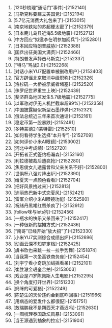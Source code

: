
1. [120秒梳理“通话门”事件]-[2152140]
1. [马斯克称要建立美国党]-[2152194]
1. [5.7亿元消费大礼包来了]-[2153015]
1. [南京地铁站的苏超梗太密了]-[2152379]
1. [日本鹿儿岛县近海5.5级地震]-[2152712]
1. [中方回应“拟邀李在明参加阅兵”]-[2152801]
1. [日本回应特朗普威胁]-[2152388]
1. [国乒出征美国大满贯]-[2152466]
1. [特朗普发声抨击马斯克]-[2152337]
1. [“特马”骂战2.0]-[2152268]
1. [对话小米YU7配置单被删改用户]-[2152403]
1. [官方辟谣北京取消中级职称]-[2152326]
1. [洛杉矶一大桥被示威者堵塞]-[2152520]
1. [侏罗纪世界重生上映]-[2152439]
1. [斐济群岛地区发生5.7级地震]-[2152775]
1. [以军称对伊无人机拦截率超99%]-[2152358]
1. [中国披露疑似新型石墨炸弹]-[2152321]
1. [俄法总统近三年来首次通话]-[2152161]
1. [稳定币第一股暴跌]-[2152491]
1. [多特蒙德2:1蒙特雷]-[2152510]
1. [如何看待学生选择“本升专”]-[2152709]
1. [如何评价小米AI眼镜]-[2153002]
1. [河北中考成绩]-[2152720]
1. [开拓者正式签约杨瀚森]-[2152160]
1. [利拉德被裁后遭疯抢]-[2152280]
1. [焦恩俊女儿透露曾和父亲关系不好]-[2152800]
1. [世俱杯八强对阵出炉]-[2152390]
1. [给夏天一点颜色看看]-[2152704]
1. [把好风景拽过来]-[2152813]
1. [迪丽热巴新中式恋夏风]-[2152421]
1. [雷军介绍小米AI眼镜功能]-[2152580]
1. [祝绪丹黑裙红唇杀疯了]-[2152912]
1. [follow咪与lets狗]-[2152456]
1. [一瓶水的快乐又杀回来了]-[2152417]
1. [一种很新的摆摊方式]-[2152436]
1. [“南哥”已经开始“放大招”了]-[2152330]
1. [小米YU7实测综合成绩出炉]-[2152696]
1. [动画云深不知梦定档]-[2152425]
1. [虞书欣也来跳一拉一拉手势舞]-[2151874]
1. [当我第一次坐高铁商务座]-[2152454]
1. [刘宇宁看小奇跳加绒摇看呆]-[2152101]
1. [崔胜澈金珉奎合拍]-[2153003]
1. [戏台是71岁陈佩斯人生电影]-[2152295]
1. [换个角度打开世界]-[2151230]
1. [妈咪的可爱猪]-[2152249]
1. [陈楚生的天价违约金到底咋回事]-[2151966]
1. [用病态的爱发什么都很配]-[2151751]
1. [敖瑞鹏我不是朔西天才燕迟吗]-[2152630]
1. [一图梳理泰国政坛风暴]-[2153061]
1. [当王源遇到抽象的拉宏]-[2151904]
